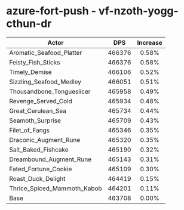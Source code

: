 # azure-fort-push - vf-nzoth-yogg-cthun-dr
| Actor | DPS | Increase |
|---|:---:|:---:|
|Aromatic_Seafood_Platter|466376|0.58%|
|Feisty_Fish_Sticks|466376|0.58%|
|Timely_Demise|466106|0.52%|
|Sizzling_Seafood_Medley|466051|0.51%|
|Thousandbone_Tongueslicer|465958|0.49%|
|Revenge_Served_Cold|465934|0.48%|
|Great_Cerulean_Sea|465734|0.44%|
|Seamoth_Surprise|465709|0.43%|
|Filet_of_Fangs|465346|0.35%|
|Draconic_Augment_Rune|465320|0.35%|
|Salt_Baked_Fishcake|465190|0.32%|
|Dreambound_Augment_Rune|465143|0.31%|
|Fated_Fortune_Cookie|465109|0.30%|
|Roast_Duck_Delight|464419|0.15%|
|Thrice_Spiced_Mammoth_Kabob|464201|0.11%|
|Base|463708|0.00%|
